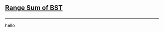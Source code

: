 <h2><a href="https://leetcode.com/problems/range-sum-of-bst/submissions/856065592/">Range Sum of BST</a></h2><h3></h3><hr>hello